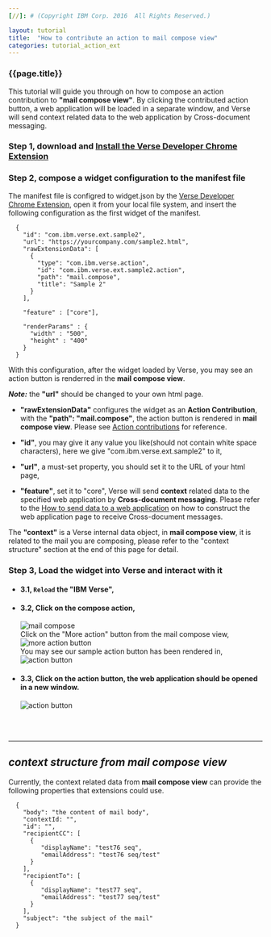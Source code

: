 ```yaml
---
[//]: # (Copyright IBM Corp. 2016  All Rights Reserved.)

layout: tutorial
title:  "How to contribute an action to mail compose view"
categories: tutorial_action_ext
---
```


### {{page.title}}  

This tutorial will guide you through on how to compose an action contribution to __"mail compose view"__. By clicking the contributed action button, a web application will be loaded in a separate window, and Verse will send context related data to the web application by Cross-document messaging.

### Step 1, download and [Install the Verse Developer Chrome Extension][1]  

### Step 2, compose a widget configuration to the manifest file

The manifest file is configred to widget.json by the [Verse Developer Chrome Extension][2],  open it from your local file system, and insert the following configuration as the first widget of the manifest.  

```
  {
    "id": "com.ibm.verse.ext.sample2",
    "url": "https://yourcompany.com/sample2.html",
    "rawExtensionData": [
      {
        "type": "com.ibm.verse.action", 
        "id": "com.ibm.verse.ext.sample2.action", 
        "path": "mail.compose", 
        "title": "Sample 2"
      }
    ],
    
    "feature" : ["core"],
    
    "renderParams" : {
      "width" : "500",
      "height" : "400"
    }
  }
```

With this configuration, after the widget loaded by Verse, you may see an action button is renderred in the __mail compose view__.

___Note:___ the __"url"__ should be changed to your own html page.

* __"rawExtensionData"__ configures the widget as an __Action Contribution__, with the __"path": "mail.compose"__, the action button is rendered in __mail compose view__. Please see [Action contributions][3] for reference.

* __"id"__,  you may give it any value you like(should not contain white space characters), here we give "com.ibm.verse.ext.sample2" to it,

* __"url"__, a must-set property, you should set it to the URL of your html page,  

* __"feature"__, set it to "core", Verse will send __context__ related data to the specified web application by __Cross-document messaging__.  Please refer to the [How to send data to a web application][4] on how to construct the web application page to receive Cross-document messages.

The __"context"__ is a Verse internal data object, in __mail compose view__, it is related to the mail you are composing, please refer to the "context structure" section at the end of this page for detail.  





### Step 3, Load the widget into Verse and interact with it

* ####  3.1, `Reload` the "IBM Verse", 

* ####  3.2, Click on the compose action, 
    ![mail compose]({{site.baseurl}}/tutorials/img/compose_action.png)   
    Click on the "More action" button from the mail compose view,  
    ![more action button]({{site.baseurl}}/tutorials/img/compose_more_action.png)   
    You may see our sample action button has been rendered in,  
    ![action button]({{site.baseurl}}/tutorials/img/compose_view_action.png)  
  

* ####  3.3, Click on the action button, the web application should be opened in a new window.  
    ![action button]({{site.baseurl}}/tutorials/img/compose_web_app.png)  



<br><br>
<hr>

## _context structure from mail compose view_ 


Currently, the context related data from __mail compose view__ can provide the following properties that extensions could use.

```
  {
    "body": "the content of mail body",
    "contextId: "",
    "id": "",
    "recipientCC": [
      {
         "displayName": "test76 seq",
         "emailAddress": "test76 seq/test"
      }
    ],
    "recipientTo": [
      {
         "displayName": "test77 seq",
         "emailAddress": "test77 seq/test"
      }
    ],
    "subject": "the subject of the mail"
  }
```



[1]: {{site.baseurl}}/tutorials/tutorial-ext-install-toolkit.html
[2]: {{site.verse-developer-chrome-ext}}
[3]: {{site.baseurl}}/tutorials/tutorial-ext-action-contribution.html
[4]: {{site.baseurl}}/tutorials/tutorial-ext-send-data-to-app.html
